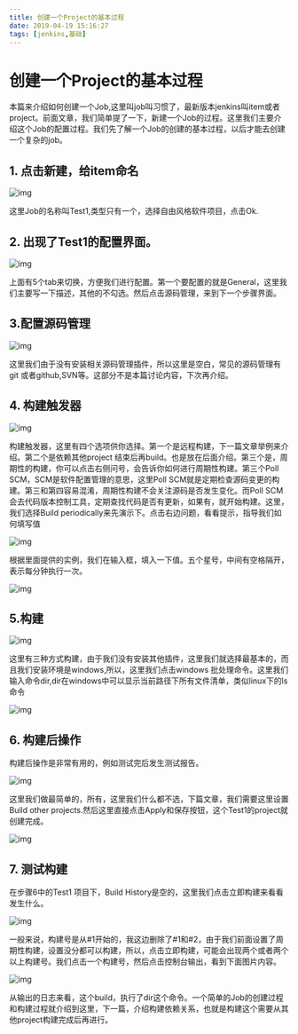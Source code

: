```yaml
---
title: 创建一个Project的基本过程
date: 2019-04-19 15:16:27
tags: [jenkins,基础]
---
```


# 创建一个Project的基本过程

本篇来介绍如何创建一个Job,这里叫job叫习惯了，最新版本jenkins叫item或者project。前面文章，我们简单提了一下，新建一个Job的过程。这里我们主要介绍这个Job的配置过程。我们先了解一个Job的创建的基本过程，以后才能去创建一个复杂的job。

## 1. 点击新建，给item命名

![img](/images/20171016225513023.png)



这里Job的名称叫Test1,类型只有一个，选择自由风格软件项目，点击Ok.

## 2. 出现了Test1的配置界面。



![img](/images/20171016225513024.png)



上面有5个tab来切换，方便我们进行配置。第一个要配置的就是General，这里我们主要写一下描述，其他的不勾选。然后点击源码管理，来到下一个步骤界面。

## 3.配置源码管理

![img](/images/20171016225513025.png)

​       这里我们由于没有安装相关源码管理插件，所以这里是空白，常见的源码管理有git 或者github,SVN等。这部分不是本篇讨论内容，下次再介绍。

## 4. 构建触发器

![img](/images/20171016225513026.png)

构建触发器，这里有四个选项供你选择。第一个是远程构建，下一篇文章举例来介绍。第二个是依赖其他project 结束后再build。也是放在后面介绍。第三个是，周期性的构建，你可以点击右侧问号，会告诉你如何进行周期性构建。第三个Poll SCM，SCM是软件配置管理的意思，这里Poll SCM就是定期检查源码变更的构建。第三和第四容易混淆，周期性构建不会关注源码是否发生变化。而Poll SCM会去代码版本控制工具，定期查找代码是否有更新，如果有，就开始构建。这里，我们选择Build periodically来先演示下。点击右边问题，看看提示，指导我们如何填写值

![img](/images/20171016225513033.png)

根据里面提供的实例，我们在输入框，填入一下值。五个星号，中间有空格隔开，表示每分钟执行一次。

![img](/images/20171016225513034.png)




## 5.构建

![img](/images/20171016225513031.png)

 这里有三种方式构建，由于我们没有安装其他插件，这里我们就选择最基本的，而且我们安装环境是windows,所以，这里我们点击windows 批处理命令。这里我们输入命令dir,dir在windows中可以显示当前路径下所有文件清单，类似linux下的ls命令

![img](/images/20171016225513032.png)

## 6. 构建后操作

构建后操作是非常有用的，例如测试完后发生测试报告。

![img](/images/20171016225513029.png)

这里我们做最简单的，所有，这里我们什么都不选，下篇文章，我们需要这里设置Build other projects.然后这里直接点击Apply和保存按钮，这个Test1的project就创建完成。

![img](/images/20171016225513030.png)

## 7. 测试构建

在步骤6中的Test1 项目下，Build History是空的，这里我们点击立即构建来看看发生什么。

![img](/images/20171016225513027.png)

 一般来说，构建号是从#1开始的，我这边删除了#1和#2，由于我们前面设置了周期性构建，设置没分都可以构建，所以，点击立即构建，可能会出现两个或者两个以上构建号。我们点击一个构建号，然后点击控制台输出，看到下面图片内容。

![img](/images/20171016225513028.png)

从输出的日志来看，这个build，执行了dir这个命令。一个简单的Job的创建过程和构建过程就介绍到这里，下一篇，介绍构建依赖关系，也就是构建这个需要从其他project构建完成后再进行。